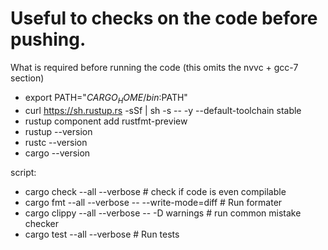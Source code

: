 # Useful to checks on the code before pushing.

What is required before running the code (this omits the nvvc + gcc-7 section)
- export PATH="$CARGO_HOME/bin:$PATH"
- curl https://sh.rustup.rs -sSf | sh -s -- -y  --default-toolchain stable
- rustup component add rustfmt-preview
- rustup --version
- rustc --version
- cargo --version

script:
- cargo check --all --verbose # check if code is even compilable
- cargo fmt --all --verbose -- --write-mode=diff # Run formater
- cargo clippy --all --verbose -- -D warnings # run common mistake checker
- cargo test --all --verbose # Run tests
